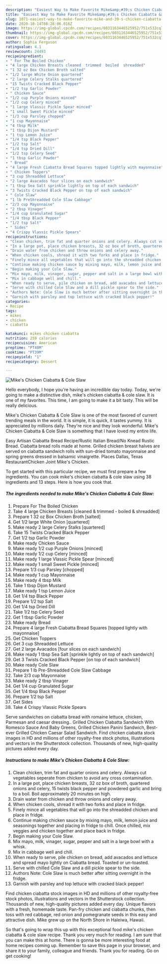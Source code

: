 ```yaml
---
description: "Easiest Way to Make Favorite Mike&amp;#39;s Chicken Ciabatta &amp;amp; Cole Slaw"
title: "Easiest Way to Make Favorite Mike&amp;#39;s Chicken Ciabatta &amp;amp; Cole Slaw"
slug: 1071-easiest-way-to-make-favorite-mike-and-39-s-chicken-ciabatta-and-amp-cole-slaw
date: 2020-10-14T08:28:06.016Z
image: https://img-global.cpcdn.com/recipes/6031163446525952/751x532cq70/mikes-chicken-ciabatta-cole-slaw-recipe-main-photo.jpg
thumbnail: https://img-global.cpcdn.com/recipes/6031163446525952/751x532cq70/mikes-chicken-ciabatta-cole-slaw-recipe-main-photo.jpg
cover: https://img-global.cpcdn.com/recipes/6031163446525952/751x532cq70/mikes-chicken-ciabatta-cole-slaw-recipe-main-photo.jpg
author: Sophia Ferguson
ratingvalue: 4.1
reviewcount: 24493
recipeingredient:
- " For The Boiled Chicken"
- "4 large Chicken Breasts cleaned  trimmed  boiled  shreadded"
- "1 32 oz Box Chicken Broth salted"
- "1/2 large White Onion quartered"
- "2 large Celery Stalks quartered"
- "15 Twists Cracked Black Pepper"
- "1/2 tsp Garlic Powder"
- " Chicken Sauce"
- "1/2 cup Purple Onions minced"
- "1/2 cup Celery minced"
- "1 large Vlassic Pickle Spear minced"
- "1 small Sweet Pickle minced"
- "1/3 cup Parsley chopped"
- "1 cup Mayonnaise"
- "4 tbsp Milk"
- "1 tbsp Dijon Mustard"
- "1 tsp Lemon Juice"
- "1/4 tsp Black Pepper"
- "1/2 tsp Salt"
- "1/4 tsp Dried Dill"
- "1/2 tsp Celery Seed"
- "1 tbsp Garlic Powder"
- " Bread"
- "4 large Fresh Ciabatta Bread Squares topped lightly with mayonnaise"
- " Chicken Toppers"
- "3 cup Shreadded Lettuce"
- "2 large Avacados four slices on each sandwich"
- "1 tbsp Sea Salt sprinkle lightly on top of each sandwich"
- "3 Twists Cracked Black Pepper on top of each sandwich"
- " Cole Slaw"
- "1 lb PreShreadded Cole Slaw Cabbage"
- "2/3 cup Mayonnaise"
- "2 tbsp Vinager"
- "1/4 cup Granulated Sugar"
- "1/4 tbsp Black Pepper"
- "1/2 tsp Salt"
- " Sides"
- "4 Crispy Vlassic Pickle Spears"
recipeinstructions:
- "Clean chicken, trim fat and quarter onions and celery. Always cut vegetables seperate from chicken to avoid any cross contamination."
- "In a large pot, place chicken breasts, 32 oz box of broth, quartered onions and celery, 15 twists black pepper and powdered garlic and bring to a boil. Boil approximately 20 minutes on high."
- "Drain water from chicken and throw onions and celery away."
- "When chicken cools, shread it with two forks and place in fridge."
- "Finely mince all vegetables that will go into the shreadded chicken and place in fridge."
- "Continue making chicken sauce by mixing mayo, milk, lemon juice and seasonings together and placing in fridge to chill. Once chilled, mix veggies and chicken together and place back in fridge."
- "Begin making your Cole Slaw."
- "Mix mayo, milk, vinager, sugar, pepper and salt in a large bowl with a whisk."
- "Mix in cabbage well and chill."
- "When ready to serve, pile chicken on bread, add avacados and lettuce and spread mayo lightly on Ciabatta bread. Toasted or un-toasted."
- "Serve with chilled Cole Slaw and a dill pickle spear to the side."
- "Authors Note: Cole Slaw is much better after sitting overnight in the fridge."
- "Garnish with parsley and top lettuce with cracked black pepper!"
categories:
- Recipe
tags:
- mikes
- chicken
- ciabatta

katakunci: mikes chicken ciabatta 
nutrition: 259 calories
recipecuisine: American
preptime: "PT40M"
cooktime: "PT39M"
recipeyield: "1"
recipecategory: Dessert

---
```



![Mike&#39;s Chicken Ciabatta &amp; Cole Slaw](https://img-global.cpcdn.com/recipes/6031163446525952/751x532cq70/mikes-chicken-ciabatta-cole-slaw-recipe-main-photo.jpg)

Hello everybody, I hope you're having an incredible day today. Today, we're going to make a distinctive dish, mike&#39;s chicken ciabatta &amp; cole slaw. It is one of my favorites. This time, I am going to make it a bit tasty. This will be really delicious.

Mike&#39;s Chicken Ciabatta &amp; Cole Slaw is one of the most favored of current trending meals in the world. It is simple, it is quick, it tastes yummy. It is appreciated by millions daily. They're nice and they look wonderful. Mike&#39;s Chicken Ciabatta &amp; Cole Slaw is something that I have loved my entire life.

Easy Artisan Ciabatta Bread Recipe/Rustic Italian Bread/No Knead Rustic Bread. Ciabatta bread rolls made at home. Grilled chicken breast halves are served on ciabatta sandwich rolls with sun-dried tomato mayonnaise and spring greens dressed in balsamic vinaigrette. Places Dallas, Texas RestaurantChicken Joint Mike&#39;s Chicken.


To get started with this particular recipe, we must first prepare a few ingredients. You can cook mike&#39;s chicken ciabatta &amp; cole slaw using 38 ingredients and 13 steps. Here is how you cook that.

<!--inarticleads1-->

##### The ingredients needed to make Mike&#39;s Chicken Ciabatta &amp; Cole Slaw:

1. Prepare  For The Boiled Chicken
1. Take 4 large Chicken Breasts [cleaned &amp; trimmed - boiled &amp; shreadded]
1. Prepare 1 32 oz Box Chicken Broth [salted]
1. Get 1/2 large White Onion [quartered]
1. Make ready 2 large Celery Stalks [quartered]
1. Take 15 Twists Cracked Black Pepper
1. Get 1/2 tsp Garlic Powder
1. Make ready  Chicken Sauce
1. Make ready 1/2 cup Purple Onions [minced]
1. Make ready 1/2 cup Celery [minced]
1. Make ready 1 large Vlassic Pickle Spear [minced]
1. Make ready 1 small Sweet Pickle [minced]
1. Prepare 1/3 cup Parsley [chopped]
1. Make ready 1 cup Mayonnaise
1. Make ready 4 tbsp Milk
1. Take 1 tbsp Dijon Mustard
1. Make ready 1 tsp Lemon Juice
1. Get 1/4 tsp Black Pepper
1. Prepare 1/2 tsp Salt
1. Get 1/4 tsp Dried Dill
1. Take 1/2 tsp Celery Seed
1. Get 1 tbsp Garlic Powder
1. Make ready  Bread
1. Prepare 4 large Fresh Ciabatta Bread Squares [topped lightly with mayonnaise]
1. Get  Chicken Toppers
1. Get 3 cup Shreadded Lettuce
1. Get 2 large Avacados [four slices on each sandwich]
1. Make ready 1 tbsp Sea Salt [sprinkle lightly on top of each sandwich]
1. Get 3 Twists Cracked Black Pepper [on top of each sandwich]
1. Make ready  Cole Slaw
1. Prepare 1 lb Pre-Shreadded Cole Slaw Cabbage
1. Take 2/3 cup Mayonnaise
1. Make ready 2 tbsp Vinager
1. Get 1/4 cup Granulated Sugar
1. Get 1/4 tbsp Black Pepper
1. Prepare 1/2 tsp Salt
1. Get  Sides
1. Take 4 Crispy Vlassic Pickle Spears


Serve sandwiches on ciabatta bread with romaine lettuce, chicken, Parmesan and caesar dressing.. Grilled Chicken Ciabatta Sandwich With Romesco Sauce And Baby Greens, Grilled Chicken Panini Sandwich, Best-ever Grilled Chicken Caesar Salad Sandwich. Find chicken ciabatta stock images in HD and millions of other royalty-free stock photos, illustrations and vectors in the Shutterstock collection. Thousands of new, high-quality pictures added every day. 

<!--inarticleads2-->

##### Instructions to make Mike&#39;s Chicken Ciabatta &amp; Cole Slaw:

1. Clean chicken, trim fat and quarter onions and celery. Always cut vegetables seperate from chicken to avoid any cross contamination.
1. In a large pot, place chicken breasts, 32 oz box of broth, quartered onions and celery, 15 twists black pepper and powdered garlic and bring to a boil. Boil approximately 20 minutes on high.
1. Drain water from chicken and throw onions and celery away.
1. When chicken cools, shread it with two forks and place in fridge.
1. Finely mince all vegetables that will go into the shreadded chicken and place in fridge.
1. Continue making chicken sauce by mixing mayo, milk, lemon juice and seasonings together and placing in fridge to chill. Once chilled, mix veggies and chicken together and place back in fridge.
1. Begin making your Cole Slaw.
1. Mix mayo, milk, vinager, sugar, pepper and salt in a large bowl with a whisk.
1. Mix in cabbage well and chill.
1. When ready to serve, pile chicken on bread, add avacados and lettuce and spread mayo lightly on Ciabatta bread. Toasted or un-toasted.
1. Serve with chilled Cole Slaw and a dill pickle spear to the side.
1. Authors Note: Cole Slaw is much better after sitting overnight in the fridge.
1. Garnish with parsley and top lettuce with cracked black pepper!


Find chicken ciabatta stock images in HD and millions of other royalty-free stock photos, illustrations and vectors in the Shutterstock collection. Thousands of new, high-quality pictures added every day. Unique flavors with a fresh, homemade taste. Pan-fry chicken and ciabatta chunks, then toss with red cabbage, red onion and pomegranate seeds in this easy and attractive dish. Mike grew up on the North Shore in Haleiwa, Hawaii. 

So that's going to wrap this up with this exceptional food mike&#39;s chicken ciabatta &amp; cole slaw recipe. Thank you very much for reading. I am sure that you can make this at home. There is gonna be more interesting food at home recipes coming up. Remember to save this page in your browser, and share it to your family, colleague and friends. Thank you for reading. Go on get cooking!
